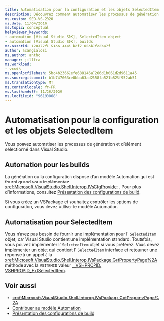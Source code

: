 ```yaml
---
title: Automatisation pour la configuration et les objets SelectedItem | Microsoft Docs
description: Découvrez comment automatiser les processus de génération et d’élément sélectionné de Visual Studio à l’aide des objets Configuration et SelectedItem dans l’interopérabilité de l’interpréteur de commandes.
ms.custom: SEO-VS-2020
ms.date: 11/04/2016
ms.topic: conceptual
helpviewer_keywords:
- automation [Visual Studio SDK], SelectedItem object
- automation [Visual Studio SDK], builds
ms.assetid: 120377f1-51aa-4445-b2f7-06ab7fc2b47f
author: acangialosi
ms.author: anthc
manager: jillfra
ms.workload:
- vssdk
ms.openlocfilehash: 5bc4b23662efe688146a7266d1b061d2d9611a45
ms.sourcegitcommit: b1b747063ce0bba63ad2558fa521b823f952ab51
ms.translationtype: MT
ms.contentlocale: fr-FR
ms.lasthandoff: 11/26/2020
ms.locfileid: "96190068"
---
```

# <a name="automation-for-configuration-and-selecteditem-objects"></a>Automatisation pour la configuration et les objets SelectedItem

Vous pouvez automatiser les processus de génération et d’élément sélectionné dans Visual Studio.

## <a name="automation-for-builds"></a>Automation pour les builds

La génération ou la configuration dispose d’un modèle Automation qui est fourni quand vous implémentez <xref:Microsoft.VisualStudio.Shell.Interop.IVsCfgProvider> . Pour plus d’informations, consultez [Présentation des configurations de build](../../ide/understanding-build-configurations.md).

Si vous créez un VSPackage et souhaitez contrôler les options de configuration, vous devez utiliser le modèle Automation.

## <a name="automation-for-selecteditem"></a>Automatisation pour SelectedItem

Vous n’avez pas besoin de fournir une implémentation pour l' `SelectedItem` objet, car Visual Studio contient une implémentation standard. Toutefois, vous pouvez implémenter l' `SelectedItem` objet si vous préférez. Vous devez implémenter un objet qui contient l' `SelectedItem` interface et retourner une réponse à un appel à la <xref:Microsoft.VisualStudio.Shell.Interop.IVsPackage.GetPropertyPage%2A> méthode avec la `VSITEMID` valeur [__VSHPROPID. VSHPROPID_ExtSelectedItem](<xref:Microsoft.VisualStudio.Shell.Interop.__VSHPROPID.VSHPROPID_ExtSelectedItem>).

## <a name="see-also"></a>Voir aussi

- <xref:Microsoft.VisualStudio.Shell.Interop.IVsPackage.GetPropertyPage%2A>
- [Contribuer au modèle Automation](../../extensibility/internals/contributing-to-the-automation-model.md)
- [Présentation des configurations de build](../../ide/understanding-build-configurations.md)
